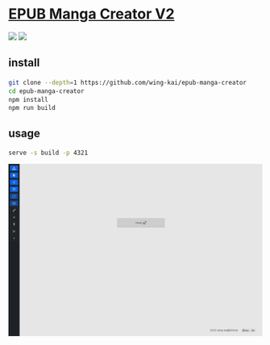 # [EPUB Manga Creator V2](https://github.com/wing-kai/epub-manga-creator)

![](https://img.shields.io/github/license/wing-kai/epub-manga-creator) ![](https://img.shields.io/github/last-commit/scillidan/epub-manga-creator/master?label=last%20commit%20(fork))

## install

```sh
git clone --depth=1 https://github.com/wing-kai/epub-manga-creator
cd epub-manga-creator
npm install
npm run build
```

## usage

```sh
serve -s build -p 4321
```

![epub-manga-creator](/_image/optWeb/epub-manga-creator.png)
